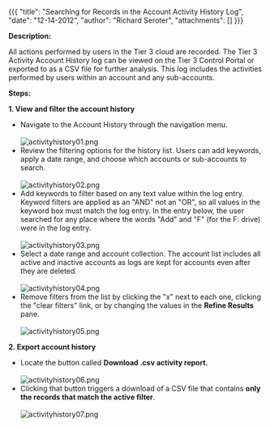 {{{
  "title": "Searching for Records in the Account Activity History Log",
  "date": "12-14-2012",
  "author": "Richard Seroter",
  "attachments": []
}}}

<p><strong>Description:</strong>
</p>
<p>All actions performed by users in the Tier 3 cloud are recorded. The Tier 3 Activity Account History log can be viewed on the Tier 3 Control Portal or exported to as a CSV file for further analysis. This log includes the activities performed by users
  within an account and any sub-accounts.</p>
<p><strong>Steps:&nbsp;</strong>
</p>
<div><strong>1. View and filter the account history</strong>
</div>
<ul>
  <li>Navigate to the Account History through the navigation menu.
    <br />
    <br /><img src="https://t3n.zendesk.com/attachments/token/es4mazclyeukhky/?name=activityhistory01.png" alt="activityhistory01.png" />
  </li>
  <li>Review the filtering options for the history list. Users can add keywords, apply a date range, and choose which accounts or sub-accounts to search.
    <br />
    <br /><img src="https://t3n.zendesk.com/attachments/token/qfpqln5eznmced7/?name=activityhistory02.png" alt="activityhistory02.png" />
  </li>
  <li>Add keywords to filter based on any text value within the log entry. Keyword filters are applied as an "AND" not an "OR", so all values in the keyword box must match the log entry. In the entry below, the user searched for any place where the words
    "Add" and "F" (for the F: drive) were in the log entry.
    <br />
    <br /><img src="https://t3n.zendesk.com/attachments/token/ggukzl3sw5rl0cx/?name=activityhistory03.png" alt="activityhistory03.png" />
  </li>
  <li>Select a date range and account collection. The account list includes all active and inactive accounts as logs are kept for accounts even after they are deleted.
    <br />
    <br /><img src="https://t3n.zendesk.com/attachments/token/8xjpgwjrox6l6ti/?name=activityhistory04.png" alt="activityhistory04.png" />
  </li>
  <li>Remove filters from the list by clicking the "x" next to each one, clicking the "clear filters" link, or by changing the values in the <strong>Refine Results </strong>pane.
    <br />
    <br /><img src="https://t3n.zendesk.com/attachments/token/uerwr7eaikzxyoo/?name=activityhistory05.png" alt="activityhistory05.png" />
  </li>
</ul>
<div><strong>2. Export account history</strong>
</div>
<ul>
  <li>Locate the button called <strong>Download .csv activity report.</strong>
    <br />
    <br /><img src="https://t3n.zendesk.com/attachments/token/v3yzcd9dkvtmekm/?name=activityhistory06.png" alt="activityhistory06.png" />
  </li>
  <li>Clicking that button triggers a download of a CSV file that contains <strong>only the records that match the active filter</strong>.&nbsp;
    <br />
    <br /><img src="https://t3n.zendesk.com/attachments/token/avop6ei9arjcin8/?name=activityhistory07.png" alt="activityhistory07.png" />
  </li>
</ul>